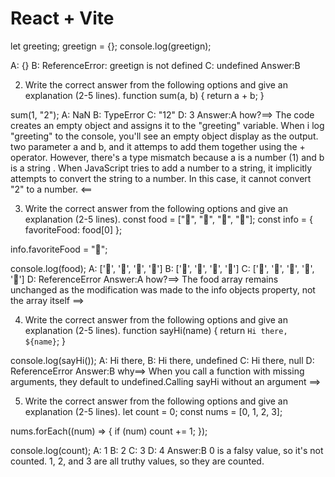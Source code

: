 # React + Vite
let greeting;
greetign = {};
console.log(greetign);

A: {}
B: ReferenceError: greetign is not defined
C: undefined
Answer:B






2. Write the correct answer from the following options and give an explanation (2-5 lines).
function sum(a, b) {
  return a + b;
}

sum(1, "2");
A: NaN
B: TypeError
C: "12"
D: 3
Answer:A
how?==>
The code creates an empty object and assigns it to the "greeting" 
variable. When i log "greeting" to the console,
 you'll see an empty object display as the output.
 two parameter a and b, and it attemps to add
 them together using the + operator. However, there's 
a type mismatch because a is a number (1) and b is a 
string . When JavaScript tries to add a number to
a string, it implicitly attempts to convert the string 
to a number. In this case, it cannot convert "2" to a
 number.
<==


3. Write the correct answer from the following options and give an explanation (2-5 lines).
const food = ["🍕", "🍫", "🥑", "🍔"];
const info = { favoriteFood: food[0] };

info.favoriteFood = "🍝";

console.log(food);
A: ['🍕', '🍫', '🥑', '🍔']
B: ['🍝', '🍫', '🥑', '🍔']
C: ['🍝', '🍕', '🍫', '🥑', '🍔']
D: ReferenceError
Answer:A
how?==>
The food array remains unchanged as the modification
 was made to the info objects property, not the array 
itself
==>


4. Write the correct answer from the following options and give an explanation (2-5 lines).
function sayHi(name) {
  return `Hi there, ${name}`;
}

console.log(sayHi());
A: Hi there,
B: Hi there, undefined
C: Hi there, null
D: ReferenceError
Answer:B
why==>
When you call a function with missing arguments, 
they default to undefined.Calling sayHi without an
 argument
 ==>

5. Write the correct answer from the following options and give an explanation (2-5 lines).
let count = 0;
const nums = [0, 1, 2, 3];

nums.forEach((num) => {
  if (num) count += 1;
});

console.log(count);
A: 1
B: 2
C: 3
D: 4
Answer:B
0 is a falsy value, so it's not counted.
1, 2, and 3 are all truthy values, so they are counted.